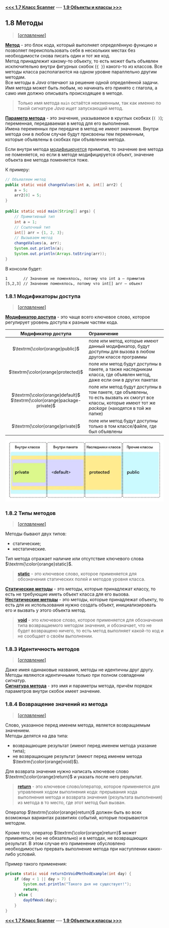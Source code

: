 [**<<< 1.7 Класс Scanner**](/conspect/01_07.md/#17-класс-scanner) ---
[**1.9 Объекты и классы >>>**](/conspect/01_09.md/#19-объекты-и-классы)

## 1.8 Методы

> [[_оглавление_]](../README.md/#18-методы)

[**Метод**](/conspect/definitions.md/#м) - это блок кода, который выполняет определённую функцию и позволяет
переиспользовать себя в нескольких местах без необходимости снова писать один и тот же код.  
Метод принадлежит какому-то объекту, то есть может быть объявлен исключительно внутри фигурных скобок (`{ }`) какого-то
из классов. Все методы класса располагаются на одном уровне параллельно другим методам.  
Все методы в _Java_ отвечают за решение одной определённой задачи.  
Имя метода может быть любым, но начинать его принято с глагола, а само имя должно описывать происходящее в методе.

> Только имя метода `main` остаётся неизменным, так как именно по такой сигнатуре _Java_ ищет запускающий метод.

[**Параметр метода**](/conspect/definitions.md/#п) - это значение, указываемое в круглых скобках (`( )`); переменная,
передаваемая в метод для его выполнения.  
Имена переменных при передаче в метод не имеют значения. Внутри метода они в любом случае будут присвоены тем
переменным, которые объявлены в скобках при объявлении метода.

Если внутри метода [модифицируется](/conspect/01_01.md/#111-виды-переменных) примитив, то значение вне метода не
поменяется, но если в методе модифицируется объект, значение объекта вне метода поменяется тоже.

К примеру:

```java
// Объявляем метод
public static void changeValues(int a, int[] arr2) {
    a = 5;
    arr2[0] = 5;
}

public static void main(String[] args) {
    // Примитивный тип
    int a = 1;
    // Ссылочный тип
    int[] arr = {1, 2, 3};
    // Вызываем метод
    changeValues(a, arr);
    System.out.println(a);
    System.out.println(Arrays.toString(arr));
}
```

В консоли будет:

```text
1       // Значение не поменялось, потому что int a — примитив
[5,2,3] // Значение поменялось, потому что int[] arr — объект
```

### 1.8.1 Модификаторы доступа

> [[_оглавление_]](../README.md/#18-методы)

[**Модификатор доступа**](/conspect/definitions.md/#м) - это чаще всего ключевое слово, которое регулирует уровень
доступа к разным частям кода.

|                            **Модификатор доступа**                            | **Ограничение**                                                                                                                                                |
|:-----------------------------------------------------------------------------:|:---------------------------------------------------------------------------------------------------------------------------------------------------------------|
|                        $\textrm{\color{orange}public}$                        | поле или метод, которые имеют данный модификатор, будут доступны для вызова в любом другом классе программы                                                    |
|                      $\textrm{\color{orange}protected}$                       | поле или метод будут доступны в пакете, а также наследникам класса, где объявлен метод, даже если они в других пакетах                                         |
| $\textrm{\color{orange}default}$<br/>$\textrm{\color{orange}package-private}$ | поле или метод будут доступны в том пакете, где объявлены,<br/>то есть вызвать их смогут все классы, которые имеют тот же _package_ (находятся в той же папке) |
|                       $\textrm{\color{orange}private}$                        | поле или метод будут доступны только в том классе/файле, где был объявлены                                                                                     |

![5.png](/pictures/5.png)

### 1.8.2 Типы методов

> [[_оглавление_]](../README.md/#18-методы)

Методы бывают двух типов:

- статические;
- нестатические.

Тип метода отражает наличие или отсутствие ключевого слова $\textrm{\color{orange}static}$.

> [**static**](/conspect/definitions.md/#s) - это ключевое слово, которое применяется для обозначения статических полей
> и методов уровня класса.

[**Статические методы**](/conspect/definitions.md/#с) - это методы, которые принадлежат классу, то есть не требующие
иметь объект класса для его вызова.  
[**Нестатические методы**](/conspect/definitions.md/#н) - это методы, которые принадлежат объекту, то есть для их
использования нужно создать объект, инициализировать его и вызвать у этого объекта метод.

> [**void**](/conspect/definitions.md/#v) - это ключевое слово, которое применяется для обозначения типа возвращаемого
> методом значения, и обозначает, что не будет возвращено ничего, то есть метод выполняет какой-то код и не сообщает о
> своём выполнении.

### 1.8.3 Идентичность методов

> [[_оглавление_]](../README.md/#18-методы)

Даже имея одинаковые названия, методы не идентичны друг другу. Методы являются идентичными только при полном совпадении 
сигнатур.  
[**Сигнатура метода**](/conspect/definitions.md/#с) - это имя и параметры метода, причём порядок параметров внутри
скобок имеет значение.

### 1.8.4 Возвращение значений из метода

> [[_оглавление_]](../README.md/#18-методы)

Слово, указанное перед именем метода, является возвращаемым значением.  
Методы делятся на два типа:

- возвращающие результат (имеют перед именем метода указание типа);
- не возвращающие результат (имеют перед именем метода $\textrm{\color{orange}void}$).

Для возврата значения нужно написать ключевое слово $\textrm{\color{orange}return}$ и указать после него результат.

> [**return**](/conspect/definitions.md/#r) - это ключевое слово/оператор, которое применяется для управления ходом
> выполнения кода: прерывания хода выполнения метода и возврата значения (результата выполнения) из метода в то место,
> где этот метод был вызван.

Оператор $\textrm{\color{orange}return}$ должен быть во всех возможных вариантах развитиях событий, которые покрываются 
методом.

Кроме того, оператор $\textrm{\color{orange}return}$ может применяться (но не обязательно) и в методах, не возвращающих 
результат. В этом случае его применение обусловлено необходимостью прервать выполнение метода при наступлении каких-либо 
условий.

Пример такого применения:

```java
private static void returnInVoidMethodExample(int day) {
    if (day < 1 || day > 7) {
        System.out.println("Такого дня не существует!");
        return;
    } else {
        dayOfWeek(day);
    }
}
```

[**<<< 1.7 Класс Scanner**](/conspect/01_07.md/#17-класс-scanner) ---
[**1.9 Объекты и классы >>>**](/conspect/01_09.md/#19-объекты-и-классы)